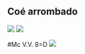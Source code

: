 ## Coé arrombado
![](https://i.pinimg.com/564x/33/f7/53/33f75394cb97dd0d22ecd65108fb181d.jpg) 
![](https://steamuserimages-a.akamaihd.net/ugc/2004701651471098836/7438627910FF0AA273A43168A08A9CD709DEE0ED/?imw=512&&ima=fit&impolicy=Letterbox&imcolor=%23000000&letterbox=false)

#Mc V.V. 8=D
![](https://encrypted-tbn0.gstatic.com/images?q=tbn:ANd9GcTr7G9kW3HU3LxXs3ebHFVlTTO76RM2bR_S9A&s)
